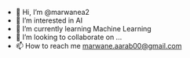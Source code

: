 - 👋 Hi, I’m @marwanea2
- 👀 I’m interested in AI
- 🌱 I’m currently learning Machine Learning
- 💞️ I’m looking to collaborate on ...
- 📫 How to reach me marwane.aarab00@gmail.com

<!---
marwanea2/marwanea2 is a ✨ special ✨ repository because its `README.md` (this file) appears on your GitHub profile.
You can click the Preview link to take a look at your changes.
--->
